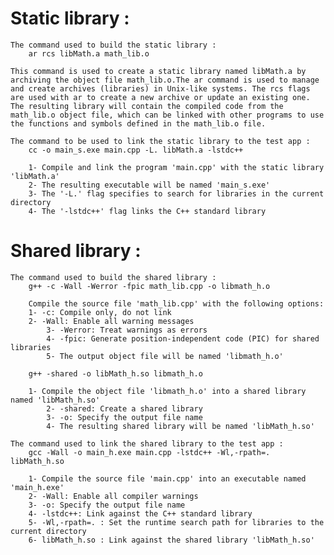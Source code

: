 # Static library :

    The command used to build the static library :
        ar rcs libMath.a math_lib.o
```
This command is used to create a static library named libMath.a by archiving the object file math_lib.o.The ar command is used to manage and create archives (libraries) in Unix-like systems. The rcs flags are used with ar to create a new archive or update an existing one. The resulting library will contain the compiled code from the math_lib.o object file, which can be linked with other programs to use the functions and symbols defined in the math_lib.o file.
```

    The command to be used to link the static library to the test app :
        cc -o main_s.exe main.cpp -L. libMath.a -lstdc++
```		
    1- Compile and link the program 'main.cpp' with the static library 'libMath.a'
    2- The resulting executable will be named 'main_s.exe'
    3- The '-L.' flag specifies to search for libraries in the current directory
    4- The '-lstdc++' flag links the C++ standard library
```	


# Shared library :

    The command used to build the shared library :
        g++ -c -Wall -Werror -fpic math_lib.cpp -o libmath_h.o
```
    Compile the source file 'math_lib.cpp' with the following options:
	1- -c: Compile only, do not link
	2- -Wall: Enable all warning messages
        3- -Werror: Treat warnings as errors
        4- -fpic: Generate position-independent code (PIC) for shared libraries
        5- The output object file will be named 'libmath_h.o'
```
        g++ -shared -o libMath_h.so libmath_h.o		
```
	1- Compile the object file 'libmath_h.o' into a shared library named 'libMath_h.so'
        2- -shared: Create a shared library
        3- -o: Specify the output file name
        4- The resulting shared library will be named 'libMath_h.so'
```		

    The command used to link the shared library to the test app :
        gcc -Wall -o main_h.exe main.cpp -lstdc++ -Wl,-rpath=. libMath_h.so
```
    1- Compile the source file 'main.cpp' into an executable named 'main_h.exe'
    2- -Wall: Enable all compiler warnings
    3- -o: Specify the output file name
    4- -lstdc++: Link against the C++ standard library
    5- -Wl,-rpath=. : Set the runtime search path for libraries to the current directory
    6- libMath_h.so : Link against the shared library 'libMath_h.so'
```